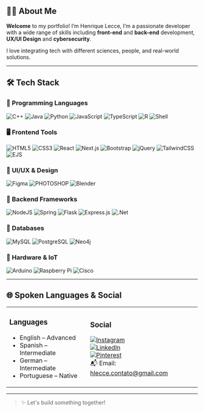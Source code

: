 
## 👨‍💻 About Me

**Welcome** to my portfolio! I’m Henrique Lecce, I’m a passionate developer with a wide range of skills including **front-end** and **back-end** development, **UX/UI Design** and **cybersecurity**. 

I love integrating tech with different sciences, people, and real-world solutions.

---

## 🛠️ Tech Stack

### 🧠 Programming Languages
![C++](https://img.shields.io/badge/c++-%2300599C.svg?style=flat&logo=c%2B%2B&logoColor=white) 
![Java](https://img.shields.io/badge/java-%23ED8B00.svg?style=flat&logo=openjdk&logoColor=white) 
![Python](https://img.shields.io/badge/python-3670A0?style=flat&logo=python&logoColor=ffdd54) 
![JavaScript](https://img.shields.io/badge/javascript-%23323330.svg?style=flat&logo=javascript&logoColor=%23F7DF1E) 
![TypeScript](https://img.shields.io/badge/typescript-%23007ACC.svg?style=flat&logo=typescript&logoColor=white) 
![R](https://img.shields.io/badge/r-%23276DC3.svg?style=flat&logo=r&logoColor=white) 
![Shell](https://img.shields.io/badge/Shell/Bash-%23121011.svg?style=flat&logo=gnu-bash&logoColor=white)  


### 🖥️ Frontend Tools  

![HTML5](https://img.shields.io/badge/html5-%23E34F26.svg?style=flat&logo=html5&logoColor=white) 
![CSS3](https://img.shields.io/badge/css3-%231572B6.svg?style=flat&logo=css3&logoColor=white)
![React](https://img.shields.io/badge/react-%2320232a.svg?style=flat&logo=react&logoColor=%2361DAFB) 
![Next.js](https://img.shields.io/badge/Next.js-000000?style=flat&logo=nextdotjs&logoColor=white)
![Bootstrap](https://img.shields.io/badge/bootstrap-%238511FA.svg?style=flat&logo=bootstrap&logoColor=white) 
![jQuery](https://img.shields.io/badge/jquery-%230769AD.svg?style=flat&logo=jquery&logoColor=white) 
![TailwindCSS](https://img.shields.io/badge/tailwindcss-%2338B2AC.svg?style=flat&logo=tailwind-css&logoColor=white) 
![EJS](https://img.shields.io/badge/ejs-%23B4CA65.svg?style=flat&logo=ejs&logoColor=black)


### 🎨 UI/UX & Design  
![Figma](https://img.shields.io/badge/figma-%23F24E1E.svg?style=flat&logo=figma&logoColor=white) 
![PHOTOSHOP](https://img.shields.io/badge/Photoshop%20-470137?style=flat&logo=Photoshop%20XD&logoColor=white) 
![Blender](https://img.shields.io/badge/blender-%23F5792A.svg?style=flat&logo=blender&logoColor=white)


### 🧩 Backend Frameworks  
![NodeJS](https://img.shields.io/badge/node.js-6DA55F?style=flat&logo=node.js&logoColor=white) 
![Spring](https://img.shields.io/badge/spring-%236DB33F.svg?style=flat&logo=spring&logoColor=white) 
![Flask](https://img.shields.io/badge/flask-%23000.svg?style=flat&logo=flask&logoColor=white) 
![Express.js](https://img.shields.io/badge/express.js-%23404d59.svg?style=flat&logo=express&logoColor=white) 
![.Net](https://img.shields.io/badge/.NET-5C2D91?style=flat&logo=.net&logoColor=white)

### 💾 Databases  
![MySQL](https://img.shields.io/badge/mysql-4479A1.svg?style=flat&logo=mysql&logoColor=white) 
![PostgreSQL](https://img.shields.io/badge/postgres-%23316192.svg?style=flat&logo=postgresql&logoColor=white) 
![Neo4j](https://img.shields.io/badge/Neo4j-008CC1?style=flat&logo=neo4j&logoColor=white)

### 🔌 Hardware & IoT  
![Arduino](https://img.shields.io/badge/-Arduino-00979D?style=flat&logo=Arduino&logoColor=white) 
![Raspberry Pi](https://img.shields.io/badge/-Raspberry_Pi-C51A4A?style=flat&logo=Raspberry-Pi) 
![Cisco](https://img.shields.io/badge/cisco-%23049fd9.svg?style=flat&logo=cisco&logoColor=black)

---

## 🌐 Spoken Languages & Social

<table>
<tr>
<td>

### Languages  
- English – Advanced  
- Spanish – Intermediate  
- German – Intermediate  
- Portuguese – Native  

</td>
<td>

### Social  
[![Instagram](https://img.shields.io/badge/Instagram-%23E4405F.svg?style=flat&logo=instagram&logoColor=white)](https://www.instagram.com/hq.lcc/)  
[![LinkedIn](https://img.shields.io/badge/LinkedIn-%230077B5.svg?style=flat&logo=linkedin&logoColor=white)](https://www.linkedin.com/in/henrique-lecce-311a45234/)  
[![Pinterest](https://img.shields.io/badge/Pinterest-%23BD081C.svg?style=flat&logo=pinterest&logoColor=white)](https://br.pinterest.com/henriquelecce/)  
📬 Email: [hlecce.contato@gmail.com](mailto:hlecce.contato@gmail.com)

</td>
</tr>
</table>

---

> ✨ Let's build something together!  
